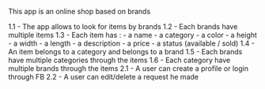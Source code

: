 This app is an online shop based on brands

1.1 - The app allows to look for items by brands
1.2 - Each brands have multiple items
1.3 - Each item has :
    - a name
    - a category
    - a color
    - a height
    - a width
    - a length
    - a description
    - a price
    - a status (available / sold)
1.4 - An item belongs to a category and belongs to a brand
1.5 - Each brands have multiple categories through the items
1.6 - Each category have multiple brands through the items
2.1 - A user can create a profile or login through FB
2.2 - A user can edit/delete a request he made


